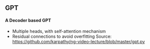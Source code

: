 ## GPT
#### A Decoder based GPT
- Multiple heads, with self-attention mechanism
- Residual connections to avoid overfitting
Source: https://github.com/karpathy/ng-video-lecture/blob/master/gpt.py
